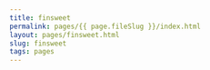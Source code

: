 ```yaml
---
title: finsweet
permalink: pages/{{ page.fileSlug }}/index.html
layout: pages/finsweet.html
slug: finsweet
tags: pages
---
```



